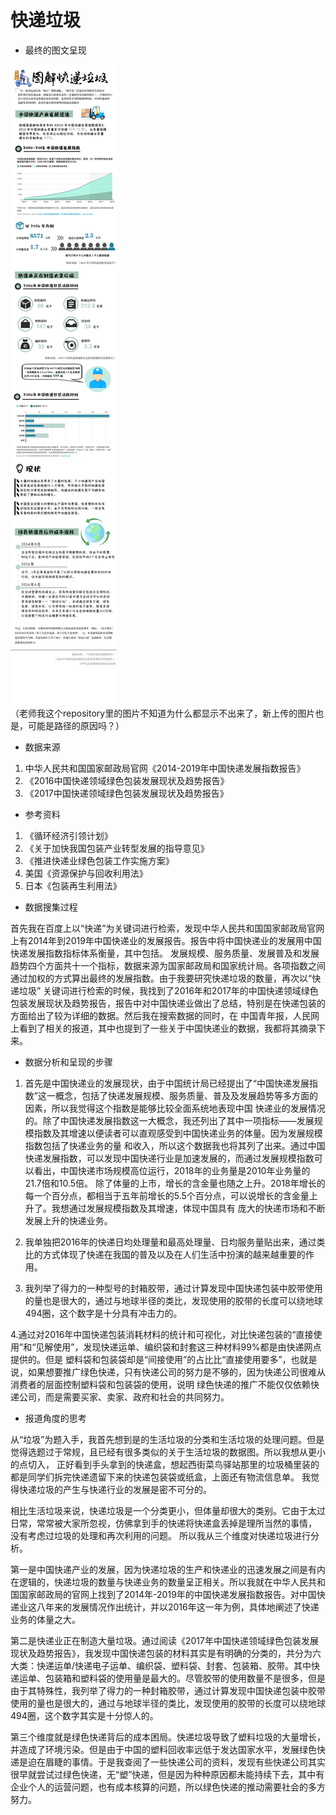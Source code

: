 # 快递垃圾
* 最终的图文呈现  

![pic](https://github.com/Conynono/pic/blob/master/package%20trash.jpg)  
（老师我这个repository里的图片不知道为什么都显示不出来了，新上传的图片也是，可能是路径的原因吗？）

* 数据来源  

1. 中华人民共和国国家邮政局官网《2014-2019年中国快递发展指数报告》
2. 《2016中国快递领域绿色包装发展现状及趋势报告》
3. 《2017中国快递领域绿色包装发展现状及趋势报告》  

* 参考资料  

1. 《循环经济引领计划》
2. 《关于加快我国包装产业转型发展的指导意见》
3. 《推进快递业绿色包装工作实施方案》
4. 美国《资源保护与回收利用法》
5. 日本《包装再生利用法》  

* 数据搜集过程  

首先我在百度上以“快递”为关键词进行检索，发现中华人民共和国国家邮政局官网上有2014年到2019年中国快递业的发展报告。报告中将中国快递业的发展用中国快递发展指数指标体系衡量，其中包括。
发展规模、服务质量、发展普及和发展趋势四个方面共十一个指标，数据来源为国家邮政局和国家统计局。各项指数之间通过加权的方式算出最终的发展指数。由于我要研究快递垃圾的数量，再次以“快递垃圾”
关键词进行检索的时候，我找到了2016年和2017年的中国快递领域绿色包装发展现状及趋势报告，报告中对中国快递业做出了总结，特别是在快递包装的方面给出了较为详细的数据。然后我在搜索数据的同时，在
中国青年报，人民网上看到了相关的报道，其中也提到了一些关于中国快递业的数据，我都将其摘录下来。


* 数据分析和呈现的步骤  

1. 首先是中国快递业的发展现状，由于中国统计局已经提出了“中国快递发展指数”这一概念，包括了快递发展规模、服务质量、普及及发展趋势等多方面的因素，所以我觉得这个指数是能够比较全面系统地表现中国
快递业的发展情况的。除了中国快递发展指数这一大概念，我还列出了其中一项指标——发展规模指数及其增速以便读者可以直观感受到中国快递业务的体量。因为发展规模指数包括了快递业务的量
和收入，所以这个数据我也将其列了出来。通过中国快递发展指数，可以发现中国快递行业是加速发展的，而通过发展规模指数可以看出，中国快递市场规模高位运行，2018年的业务量是2010年业务量的21.7倍和10.5倍。
除了体量的上市，增长的含金量也随之上升。2018年增长的每一个百分点，都相当于五年前增长的5.5个百分点，可以说增长的含金量上升了。我想通过发展规模指数及其增速，体现中国具有
庞大的快递市场和不断发展上升的快递业务。

2. 我单独把2016年的快递日均处理量和最高处理量、日均服务量贴出来，通过类比的方式体现了快递在我国的普及以及在人们生活中扮演的越来越重要的作用。

3. 我列举了得力的一种型号的封箱胶带，通过计算发现中国快递包装中胶带使用的量也是很大的，通过与地球半径的类比，发现使用的胶带的长度可以绕地球494圈，这个数字是十分具有冲击力的。  

4.通过对2016年中国快递包装消耗材料的统计和可视化，对比快递包装的“直接使用”和“见解使用”，发现快递运单、编织袋和封套这三种材料99%都是由快递网点提供的。但是
塑料袋和包装袋却是“间接使用”的占比比“直接使用要多”，也就是说，如果想要推广绿色快递，只有快递公司的努力是不够的，因为快递公司很难从消费者的层面控制塑料袋和包装袋的使用，说明
绿色快递的推广不能仅仅依赖快递公司，而是需要买家、卖家、政府和社会的共同努力。


* 报道角度的思考  

从“垃圾”为题入手，我首先想到是的生活垃圾的分类和生活垃圾的处理问题。但是觉得选题过于常规，且已经有很多类似的关于生活垃圾的数据图。所以我想从更小的点切入，
正好看到手头拿到的快递盒，想起西街菜鸟驿站那里的垃圾桶里装的都是同学们拆完快递遗留下来的快递包装袋或纸盒，上面还有物流信息单。
我觉得快递垃圾的产生与快递行业的发展是密不可分的。  

相比生活垃圾来说，快递垃圾是一个分类更小，但体量却很大的类别。它由于太过日常，常常被大家所忽视，仿佛拿到手的快递将快递盒丢掉是理所当然的事情，
没有考虑过垃圾的处理和再次利用的问题。
所以我从三个维度对快递垃圾进行分析。  

第一是中国快递产业的发展，因为快递垃圾的生产和快递业的迅速发展之间是有内在逻辑的，快递垃圾的数量与快递业务的数量呈正相关。所以我就在中华人民共和国国家邮政局的官网上找到了2014年-2019年的中国快递发展指数报告。对中国快递业这八年来的发展情况作出统计，并以2016年这一年为例，具体地阐述了快递业务的体量之大。 

第二是快递业正在制造大量垃圾。通过阅读《2017年中国快递领域绿色包装发展现状及趋势报告》，我发现中国快递包装的材料其实是有明确的分类的，共分为六大类：快递运单/快递电子运单、编织袋、塑料袋、封套、包装箱、胶带。其中快递运单、包装箱和塑料袋的使用量是最大的。尽管胶带的使用数量不是很多，但是由于其特殊性，我列举了得力的一种封箱胶带，通过计算发现中国快递包装中胶带使用的量也是很大的，通过与地球半径的类比，发现使用的胶带的长度可以绕地球494圈，这个数字其实是十分惊人的。  

第三个维度就是绿色快递背后的成本困局。快递垃圾导致了塑料垃圾的大量增长，并造成了环境污染。但是由于中国的塑料回收率远低于发达国家水平，发展绿色快递是迫在眉睫的事情。于是我查阅了一些快递公司的资料，发现有些快递公司其实很早就尝试过绿色快递，无“塑”快递，但是因为种种原因都未能持续下去，其中有企业个人的运营问题，也有成本核算的问题，所以绿色快递的推动需要社会的多方努力。  
